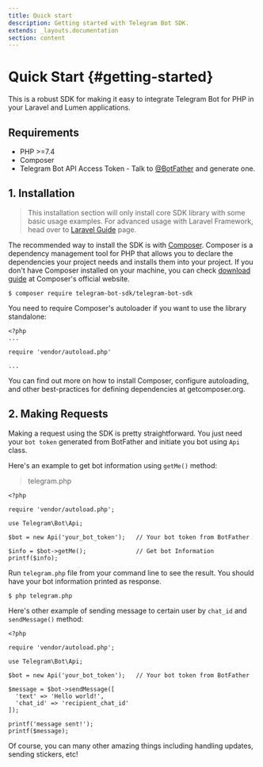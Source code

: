 ```yaml
---
title: Quick start
description: Getting started with Telegram Bot SDK.
extends: _layouts.documentation
section: content
---
```


# Quick Start {#getting-started}

This is a robust SDK for making it easy to integrate Telegram Bot for PHP in your Laravel and Lumen applications.

## Requirements
- PHP >=7.4
- Composer
- Telegram Bot API Access Token - Talk to [@BotFather](https://core.telegram.org/bots#botfather) and generate one.

## 1. Installation

> This installation section will only install core SDK library with some basic usage examples.
> For advanced usage with Laravel Framework, head over to [Laravel Guide]() page.

The recommended way to install the SDK is with [Composer](http://getcomposer.org/). Composer is a dependency management tool for PHP that allows you to declare the dependencies your project needs and installs them into your project. If you don't have Composer installed on your machine, you can check [download guide](https://getcomposer.org/download/) at Composer's official website.

```
$ composer require telegram-bot-sdk/telegram-bot-sdk
```

You need to require Composer's autoloader if you want to use the library standalone:

```
<?php
...

require 'vendor/autoload.php'

...
```

You can find out more on how to install Composer, configure autoloading, and other best-practices for defining dependencies at getcomposer.org.

## 2. Making Requests
Making a request using the SDK is pretty straightforward. You just need your `bot token` generated from BotFather and initiate you bot using `Api` class.

Here's an example to get bot information using `getMe()` method:
> telegram.php
```
<?php

require 'vendor/autoload.php';

use Telegram\Bot\Api;

$bot = new Api('your_bot_token');   // Your bot token from BotFather

$info = $bot->getMe();              // Get bot Information
printf($info);
```

Run `telegram.php` file from your command line to see the result. You should have your bot information printed as response.
```
$ php telegram.php
```

Here's other example of sending message to certain user by `chat_id` and `sendMessage()` method:

```
<?php

require 'vendor/autoload.php';

use Telegram\Bot\Api;

$bot = new Api('your_bot_token');   // Your bot token from BotFather

$message = $bot->sendMessage([
  'text' => 'Hello world!',
  'chat_id' => 'recipient_chat_id'
]);

printf('message sent!');
printf($message);
```

Of course, you can many other amazing things including handling updates, sending stickers, etc!
